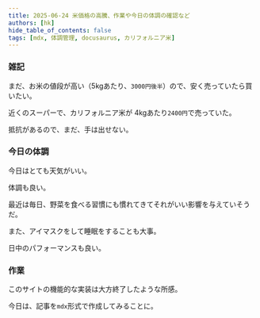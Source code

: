 ```yaml
---
title: 2025-06-24 米価格の高騰、作業や今日の体調の確認など
authors: [hk]
hide_table_of_contents: false
tags: [mdx, 体調管理, docusaurus, カリフォルニア米]
---
```


### 雑記

まだ、お米の値段が高い（5kgあたり、`3000円後半`）ので、安く売っていたら買いたい。

近くのスーパーで、カリフォルニア米が 4kgあたり`2400円`で売っていた。

抵抗があるので、まだ、手は出せない。


### 今日の体調

今日はとても天気がいい。

体調も良い。

<!-- truncate -->

最近は毎日、野菜を食べる習慣にも慣れてきてそれがいい影響を与えていそうだ。

また、アイマスクをして睡眠をすることも大事。

日中のパフォーマンスも良い。

### 作業

このサイトの機能的な実装は大方終了したような所感。

今日は、記事を`mdx`形式で作成してみることに。

